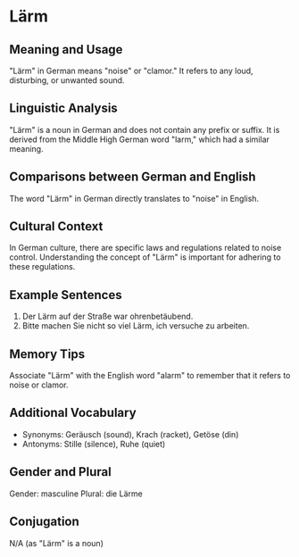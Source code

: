 # Lärm
## Meaning and Usage
"Lärm" in German means "noise" or "clamor." It refers to any loud, disturbing, or unwanted sound.

## Linguistic Analysis
"Lärm" is a noun in German and does not contain any prefix or suffix. It is derived from the Middle High German word "larm," which had a similar meaning.

## Comparisons between German and English
The word "Lärm" in German directly translates to "noise" in English.

## Cultural Context
In German culture, there are specific laws and regulations related to noise control. Understanding the concept of "Lärm" is important for adhering to these regulations.

## Example Sentences
1. Der Lärm auf der Straße war ohrenbetäubend.
2. Bitte machen Sie nicht so viel Lärm, ich versuche zu arbeiten.

## Memory Tips
Associate "Lärm" with the English word "alarm" to remember that it refers to noise or clamor.

## Additional Vocabulary
- Synonyms: Geräusch (sound), Krach (racket), Getöse (din)
- Antonyms: Stille (silence), Ruhe (quiet)

## Gender and Plural
Gender: masculine
Plural: die Lärme

## Conjugation
N/A (as "Lärm" is a noun)